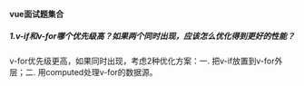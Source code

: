 #### vue面试题集合

##### 1.v-if和v-for哪个优先级高？如果两个同时出现，应该怎么优化得到更好的性能？
v-for优先级更高，如果同时出现，考虑2种优化方案：一. 把v-if放置到v-for外层；二. 用computed处理v-for的数据源。
